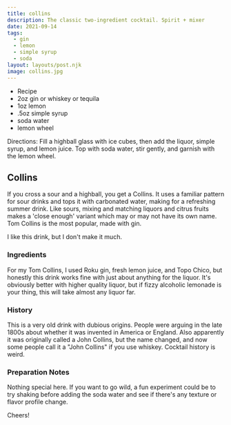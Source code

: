 ```yaml
---
title: collins
description: The classic two-ingredient cocktail. Spirit + mixer
date: 2021-09-14
tags:
  - gin
  - lemon
  - simple syrup
  - soda
layout: layouts/post.njk
image: collins.jpg
---
```

 - Recipe
 - 2oz gin or whiskey or tequila
 - 1oz lemon
 - .5oz simple syrup
 - soda water
 - lemon wheel

 Directions: Fill a highball glass with ice cubes, then add the liquor, simple syrup, and lemon juice. Top with soda water, stir gently, and garnish with the lemon wheel.

## Collins

If you cross a sour and a highball, you get a Collins. It uses a familiar pattern for sour drinks and tops it with carbonated water, making for a refreshing summer drink. Like sours, mixing and matching liquors and citrus fruits makes a 'close enough' variant which may or may not have its own name. Tom Collins is the most popular, made with gin.

I like this drink, but I don't make it much.

### Ingredients

For my Tom Collins, I used Roku gin, fresh lemon juice, and Topo Chico, but honestly this drink works fine with just about anything for the liquor. It's obviously better with higher quality liquor, but if fizzy alcoholic lemonade is your thing, this will take almost any liquor far.

### History

This is a very old drink with dubious origins. People were arguing in the late 1800s about whether it was invented in America or England. Also apparently it was originally called a John Collins, but the name changed, and now some people call it a "John Collins" if you use whiskey. Cocktail history is weird.

### Preparation Notes

Nothing special here. If you want to go wild, a fun experiment could be to try shaking before adding the soda water and see if there's any texture or flavor profile change.

Cheers!
